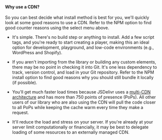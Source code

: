 #### Why use a CDN?

So you can best decide what install method is best for you, we'll quickly look at some good
reasons to use a CDN. Refer to the NPM option to find good counter reasons using the select
menu above.

- It's simple. There's no build step or anything to install. Add a few script tags, and
  you're ready to start creating a player, making this an ideal option for development,
  playground, and low-code environments (e.g., WordPress and Shopify).

- If you aren't importing from the library or building any custom elements, there may be no
  point in checking it into Git. It's one less dependency to track, version control, and
  load in your Git repository. Refer to the NPM install option to find good reasons why you
  should still bundle it locally (if possible).

- You'll get much faster load times because JSDelivr uses a
  [multi-CDN architecture](https://www.jsdelivr.com/network/infographic) and has more than 750
  points of presence (PoPs). All other users of our library who are also using the CDN will pull
  the code closer to all PoPs while keeping the cache warm every time they make a request.

- It'll reduce the load and stress on your server. If you're already at your server limit
  computationally or financially, it may be best to delegate loading of some resources to an
  externally managed CDN.
